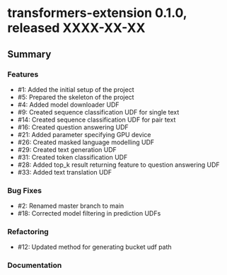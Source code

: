 # transformers-extension 0.1.0, released XXXX-XX-XX


## Summary


### Features

  - #1: Added the initial setup of the project
  - #5: Prepared the skeleton of the project
  - #4: Added model downloader UDF 
  - #9: Created sequence classification UDF for single text
  - #14: Created sequence classification UDF for pair text
  - #16: Created question answering UDF
  - #21: Added parameter specifying GPU device
  - #26: Created masked language modelling UDF
  - #29: Created text generation UDF
  - #31: Created token classification UDF
  - #28: Added top_k result returning feature to question answering UDF
  - #33: Added text translation UDF
  
### Bug Fixes

  - #2: Renamed master branch to main
  - #18: Corrected model filtering in prediction UDFs

### Refactoring

 - #12: Updated method for generating bucket udf path

### Documentation

  